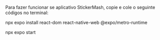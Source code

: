 Para fazer funcionar se aplicativo StickerMash, copie e cole o seguinte códigos no terminal:

npx expo install react-dom react-native-web @expo/metro-runtime

npx expo start
